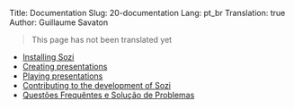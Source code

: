 Title: Documentation
Slug: 20-documentation
Lang: pt_br
Translation: true
Author: Guillaume Savaton

> This page has not been translated yet

* [Installing Sozi](|filename|install.md)
* [Creating presentations](|filename|create.md)
* [Playing presentations](|filename|play.md)
* [Contributing to the development of Sozi](|filename|contribute.md)
* [Questões Frequêntes e Solução de Problemas](|filename|faq.md)
